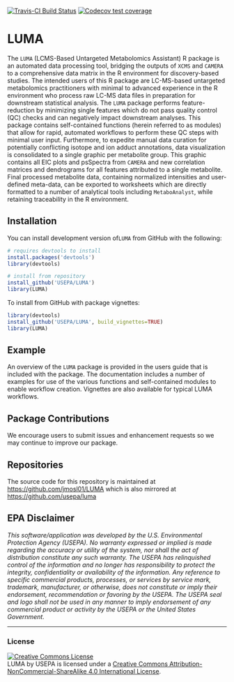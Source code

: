 <!-- badges: start -->
  [![Travis-CI Build Status](https://travis-ci.com/jmosl01/LUMA.svg?branch=master)](https://travis-ci.com/jmosl01/LUMA)
  [![Codecov test coverage](https://codecov.io/gh/jmosl01/LUMA/branch/master/graph/badge.svg)](https://codecov.io/gh/jmosl01/LUMA?branch=master)
  <!-- badges: end -->


# LUMA

  The `LUMA` (LCMS-Based Untargeted Metabolomics Assistant) R package is an automated data processing tool, bridging the outputs of `XCMS` and `CAMERA` to a comprehensive data matrix in the R environment for discovery-based studies. The intended users of this R package are LC-MS-based untargeted metabolomics practitioners with minimal to advanced experience in the R environment who process raw LC-MS data files in preparation for downstream statistical analysis. The `LUMA` package performs feature-reduction by minimizing single features which do not pass quality control (QC) checks and can negatively impact downstream analyses. This package contains self-contained functions (herein referred to as modules) that allow for rapid, automated workflows to perform these QC steps with minimal user input. Furthermore, to expedite manual data curation for potentially conflicting isotope and ion adduct annotations, data visualization is consolidated to a single graphic per metabolite group. This graphic contains all EIC plots and psSpectra from `CAMERA` and new correlation matrices and dendrograms for all features attributed to a single metabolite. Final processed metabolite data, containing normalized intensities and user-defined meta-data, can be exported to worksheets which are directly formatted to a number of analytical tools including `MetaboAnalyst`, while retaining traceability in the R environment.  


## Installation

You can install development version of`LUMA` from GitHub with the following:

```r
# requires devtools to install
install.packages('devtools')
library(devtools)

# install from repository
install_github('USEPA/LUMA')
library(LUMA)
```

To install from GitHub with package vignettes:
```r
library(devtools)
install_github('USEPA/LUMA', build_vignettes=TRUE)
library(LUMA)
```


## Example
An overview of the `LUMA` package is provided in the users guide that is included with the package.  The documentation includes a number of examples for use of the various functions and self-contained modules to enable workflow creation.  Vignettes are also available for typical LUMA workflows.



## Package Contributions
We encourage users to submit issues and enhancement requests so we may
continue to improve our package.


## Repositories

The source code for this repository is maintained at https://github.com/jmosl01/LUMA which is also mirrored at https://github.com/usepa/luma


## EPA Disclaimer

*This software/application was developed by the U.S. Environmental Protection Agency (USEPA).  No warranty expressed or implied is made regarding the accuracy or utility of the system, nor shall the act of distribution constitute any such warranty.  The USEPA has relinquished control of the information and no longer has responsibility to protect the integrity, confidentiality or availability of the information.  Any reference to specific commercial products, processes, or services by service mark, trademark, manufacturer, or otherwise, does not constitute or imply their endorsement, recommendation or favoring by the USEPA.  The USEPA seal and logo shall not be used in any manner to imply endorsement of any commercial product or activity by the USEPA or the United States Government.*

____


### License

<a rel="license" href="http://creativecommons.org/licenses/by-nc-sa/4.0/"><img alt="Creative Commons License" style="border-width:0" src="https://i.creativecommons.org/l/by-nc-sa/4.0/88x31.png" /></a><br /><span xmlns:dct="http://purl.org/dc/terms/" property="dct:title">LUMA</span> by <span xmlns:cc="http://creativecommons.org/ns#" property="cc:attributionName">USEPA</span> is licensed under a <a rel="license" href="http://creativecommons.org/licenses/by-nc-sa/4.0/">Creative Commons Attribution-NonCommercial-ShareAlike 4.0 International License</a>.

